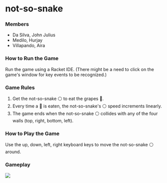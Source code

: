 # not-so-snake

### Members
- Da Silva, John Julius
- Medilo, Hurjay
- Villapando, Aira

### How to Run the Game
Run the game using a Racket IDE. (There might be a need to click on the game's window for key events to be recognized.)

### Game Rules
1. Get the not-so-snake &#9898; to eat the grapes &#127815;.
2. Every time a &#127815; is eaten, the not-so-snake's &#9898; speed increments linearly.
3. The game ends when the not-so-snake &#9898; collides with any of the four walls (top, right, bottom, left). 

### How to Play the Game
Use the up, down, left, right keyboard keys to move the not-so-snake &#9898; around.
  
### Gameplay
[![](https://img.youtube.com/vi/NRkgHHDBKoo/0.jpg)](https://www.youtube.com/watch?v=NRkgHHDBKoo)